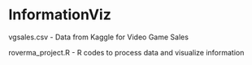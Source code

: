 # InformationViz

vgsales.csv - Data from Kaggle for Video Game Sales 

roverma_project.R - R codes to process data and visualize information
